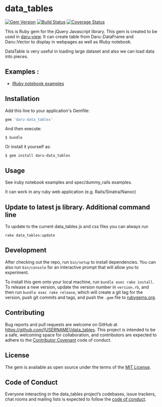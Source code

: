 # data_tables

[![Gem Version](https://badge.fury.io/rb/daru-data_tables.svg)](https://badge.fury.io/rb/daru-data_tables)
[![Build Status](https://travis-ci.org/shekharrajak/daru-data_tables.svg?branch=master)](https://travis-ci.org/shekharrajak/daru-data_tables)
[![Coverage Status](https://coveralls.io/repos/github/Shekharrajak/daru-data_tables/badge.svg?branch=master)](https://coveralls.io/github/Shekharrajak/daru-data_tables?branch=master)

This is Ruby gem for the jQuery Javascript library. This gem is created to be used in [daru-view](https://guthub.com/shekharrajak/daru-view). It can create table from Daru::DataFrame and Daru::Vector to display in webpages as well as IRuby notebook.

DataTable is very useful in loading large dataset and also we can load data into pieces.

## Examples :

- [IRuby notebook examples](http://nbviewer.jupyter.org/github/Shekharrajak/data_tables/tree/master/spec/dummy_iruby/)

## Installation

Add this line to your application's Gemfile:

```ruby
gem 'daru-data_tables'
```

And then execute:

    $ bundle

Or install it yourself as:

    $ gem install daru-data_tables

## Usage

See iruby notebook examples and spec/dummy_rails examples.

It can work in any ruby web application (e.g. Rails/Sinatra/Nanoc)


## Update to latest js library. Additional command line

  To update to the current data_tables js and css files you can always run

    rake data_tables:update


## Development

After checking out the repo, run `bin/setup` to install dependencies. You can also run `bin/console` for an interactive prompt that will allow you to experiment.

To install this gem onto your local machine, run `bundle exec rake install`. To release a new version, update the version number in `version.rb`, and then run `bundle exec rake release`, which will create a git tag for the version, push git commits and tags, and push the `.gem` file to [rubygems.org](https://rubygems.org).

## Contributing

Bug reports and pull requests are welcome on GitHub at https://github.com/[USERNAME]/data_tables. This project is intended to be a safe, welcoming space for collaboration, and contributors are expected to adhere to the [Contributor Covenant](http://contributor-covenant.org) code of conduct.

## License

The gem is available as open source under the terms of the [MIT License](http://opensource.org/licenses/MIT).

## Code of Conduct

Everyone interacting in the data_tables project’s codebases, issue trackers, chat rooms and mailing lists is expected to follow the [code of conduct](https://github.com/[USERNAME]/data_tables/blob/master/CODE_OF_CONDUCT.md).
